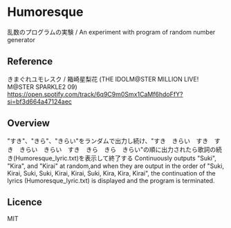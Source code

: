 # Humoresque
乱数のプログラムの実験 / An experiment with program of random number generator

## Reference
きまぐれユモレスク / 箱崎星梨花 (THE IDOLM@STER MILLION LIVE! M@STER SPARKLE2 09)
https://open.spotify.com/track/6q9C9m0Smx1CaMf6hdoFfY?si=bf3d664a47124aec

## Overview
"すき"、"きら"、"きらい"をランダムで出力し続け、"すき　きらい　すき　すき　きらい　きらい　すき　きら　きら　きらい"の順に出力されたら歌詞の続き(Humoresque_lyric.txt)を表示して終了する
Continuously outputs "Suki", "Kira", and "Kirai" at random,and when they are output in the order of 
"Suki, Kirai, Suki, Suki, Kirai, Kirai, Suki, Kira, Kira, Kirai", the continuation of the lyrics 
(Humoresque_lyric.txt) is displayed and the program is terminated.

## Licence
MIT

